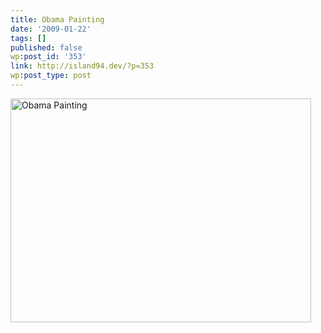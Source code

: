 ```yaml
---
title: Obama Painting
date: '2009-01-22'
tags: []
published: false
wp:post_id: '353'
link: http://island94.dev/?p=353
wp:post_type: post
---
```


<img src="http://island94.org/wp-content/uploads/2009/01/picture-3.png" alt="Obama Painting" title="Obama Painting" width="481" height="358" class="aligncenter size-full wp-image-351" />
